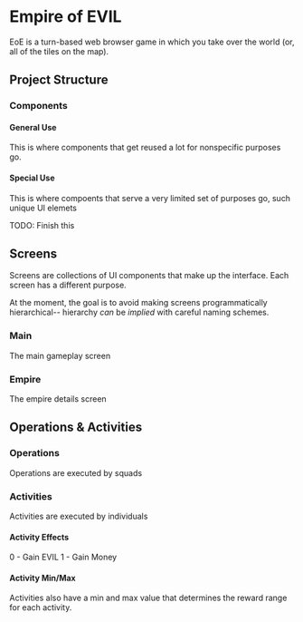 # Empire of EVIL

EoE is a turn-based web browser game in which you take over the world (or, all of the tiles on the map).

## Project Structure

### Components

#### General Use

This is where components that get reused a lot for nonspecific purposes go.

#### Special Use

This is where compoents that serve a very limited set of purposes go, such unique UI elemets

TODO: Finish this

## Screens

Screens are collections of UI components that make up the interface. Each screen has a different purpose.

At the moment, the goal is to avoid making screens programmatically hierarchical-- hierarchy _can_ be _implied_ with careful naming schemes.

### Main

The main gameplay screen

### Empire

The empire details screen

## Operations & Activities

### Operations

Operations are executed by squads

### Activities

Activities are executed by individuals

#### Activity Effects

0 - Gain EVIL
1 - Gain Money

#### Activity Min/Max

Activities also have a min and max value that determines the reward range for each activity.
